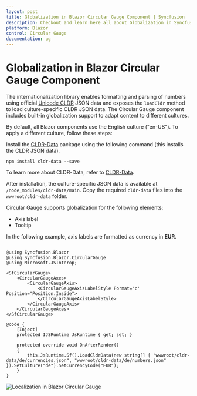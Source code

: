 ```yaml
---
layout: post
title: Globalization in Blazor Circular Gauge Component | Syncfusion
description: Checkout and learn here all about Globalization in Syncfusion Blazor Circular Gauge component and more.
platform: Blazor
control: Circular Gauge
documentation: ug
---
```


# Globalization in Blazor Circular Gauge Component

The internationalization library enables formatting and parsing of numbers using official [Unicode CLDR](http://cldr.unicode.org/) JSON data and exposes the `loadCldr` method to load culture-specific CLDR JSON data. The Circular Gauge component includes built-in globalization support to adapt content to different cultures.

By default, all Blazor components use the English culture ("en-US"). To apply a different culture, follow these steps:

Install the [CLDR-Data](http://cldr.unicode.org/index/cldr-spec/json) package using the following command (this installs the CLDR JSON data).

```
npm install cldr-data --save
```

To learn more about CLDR-Data, refer to [CLDR-Data](http://cldr.unicode.org/index/cldr-spec/json).

After installation, the culture-specific JSON data is available at `/node_modules/cldr-data/main`. Copy the required `cldr-data` files into the `wwwroot/cldr-data` folder.

Circular Gauge supports globalization for the following elements:

* Axis label
* Tooltip

In the following example, axis labels are formatted as currency in **EUR**.

```cshtml

@using Syncfusion.Blazor
@using Syncfusion.Blazor.CircularGauge
@using Microsoft.JSInterop;

<SfCircularGauge>
    <CircularGaugeAxes>
        <CircularGaugeAxis>
            <CircularGaugeAxisLabelStyle Format='c' Position="Position.Inside">
            </CircularGaugeAxisLabelStyle>
        </CircularGaugeAxis>
    </CircularGaugeAxes>
</SfCircularGauge>

@code {
    [Inject]
    protected IJSRuntime JsRuntime { get; set; }

    protected override void OnAfterRender()
    {
        this.JsRuntime.Sf().LoadCldrData(new string[] { "wwwroot/cldr-data/de/currencies.json", "wwwroot/cldr-data/de/numbers.json" }).SetCulture("de").SetCurrencyCode("EUR");
    }
}

```

![Localization in Blazor Circular Gauge](./images/blazor-circulargauge-localization.png)
